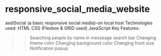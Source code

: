 # responsive_social_media_website
asdiSocial (a basic responsive social media)-on local host
Technologies used:
HTML
CSS (Flexbox & GRID used)
JavaScript
Key Features:
>> Searching people by name in messeage search bar
>> Changing theme color
>> Changing background color
>> Changing front size
>> Notification popup 

